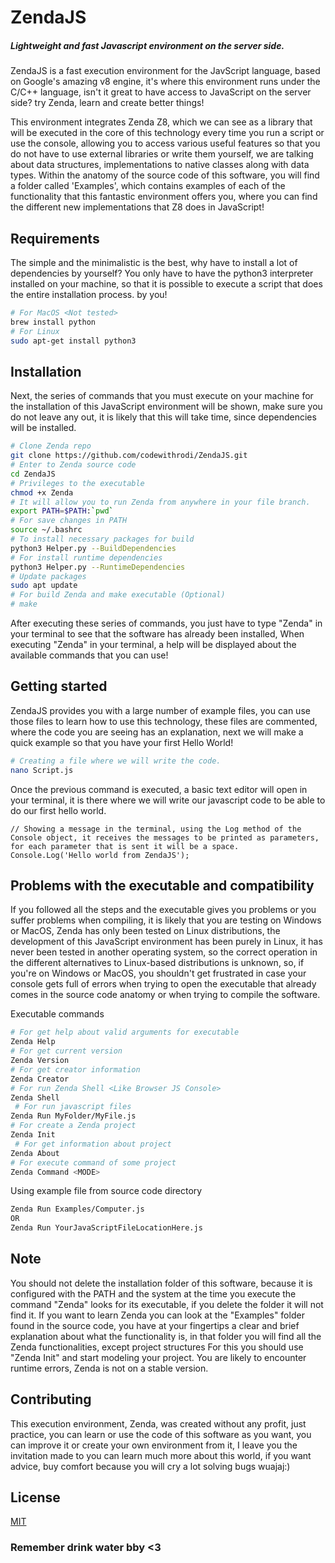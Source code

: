 # ZendaJS
##### Lightweight and fast Javascript environment on the server side.
ZendaJS is a fast execution environment for the JavScript language, based on Google's amazing v8 engine, it's where this environment runs under the C/C++ language, isn't it great to have access to JavaScript on the server side? try Zenda, learn and create better things!

This environment integrates Zenda Z8, which we can see as a library that will be executed in the core of this technology every time you run a script or use the console, allowing you to access various useful features so that you do not have to use external libraries or write them yourself, we are talking about data structures, implementations to native classes along with data types. Within the anatomy of the source code of this software, you will find a folder called 'Examples', which contains examples of each of the functionality that this fantastic environment offers you, where you can find the different new implementations that Z8 does in JavaScript!

## Requirements
The simple and the minimalistic is the best, why have to install a lot of dependencies by yourself? You only have to have the python3 interpreter installed on your machine, so that it is possible to execute a script that does the entire installation process. by you!

```bash
# For MacOS <Not tested>
brew install python
# For Linux
sudo apt-get install python3
```

## Installation
Next, the series of commands that you must execute on your machine for the installation of this JavaScript environment will be shown, make sure you do not leave any out, it is likely that this will take time, since dependencies will be installed.
```bash
# Clone Zenda repo
git clone https://github.com/codewithrodi/ZendaJS.git
# Enter to Zenda source code
cd ZendaJS 
# Privileges to the executable
chmod +x Zenda
# It will allow you to run Zenda from anywhere in your file branch.
export PATH=$PATH:`pwd` 
# For save changes in PATH
source ~/.bashrc 
# To install necessary packages for build
python3 Helper.py --BuildDependencies 
# For install runtime dependencies
python3 Helper.py --RuntimeDependencies
# Update packages
sudo apt update
# For build Zenda and make executable (Optional)
# make
```
After executing these series of commands, you just have to type "Zenda" in your terminal to see that the software has already been installed, When executing "Zenda" in your terminal, a help will be displayed about the available commands that you can use!

## Getting started
ZendaJS provides you with a large number of example files, you can use those files to learn how to use this technology, these files are commented, where the code you are seeing has an explanation, next we will make a quick example so that you have your first Hello World!

```bash
# Creating a file where we will write the code.
nano Script.js
```
Once the previous command is executed, a basic text editor will open in your terminal, it is there where we will write our javascript code to be able to do our first hello world.
```JS
// Showing a message in the terminal, using the Log method of the Console object, it receives the messages to be printed as parameters, for each parameter that is sent it will be a space.
Console.Log('Hello world from ZendaJS');
```
## Problems with the executable and compatibility
If you followed all the steps and the executable gives you problems or you suffer problems when compiling, it is likely that you are testing on Windows or MacOS, Zenda has only been tested on Linux distributions, the development of this JavaScript environment has been purely in Linux, it has never been tested in another operating system, so the correct operation in the different alternatives to Linux-based distributions is unknown, so, if you're on Windows or MacOS, you shouldn't get frustrated in case your console gets full of errors when trying to open the executable that already comes in the source code anatomy or when trying to compile the software.

Executable commands
```bash
# For get help about valid arguments for executable
Zenda Help 
# For get current version
Zenda Version 
# For get creator information
Zenda Creator 
# For run Zenda Shell <Like Browser JS Console>
Zenda Shell 
 # For run javascript files
Zenda Run MyFolder/MyFile.js
# For create a Zenda project
Zenda Init 
 # For get information about project
Zenda About
# For execute command of some project
Zenda Command <MODE> 
```
Using example file from source code directory
```bash
Zenda Run Examples/Computer.js
OR
Zenda Run YourJavaScriptFileLocationHere.js
```
## Note
You should not delete the installation folder of this software, because it is configured with the PATH and the system at the time you execute the command "Zenda" looks for its executable, if you delete the folder it will not find it.
If you want to learn Zenda you can look at the "Examples" folder found in the source code, you have at your fingertips a clear and brief explanation about what the functionality is, in that folder you will find all the Zenda functionalities, except project structures For this you should use "Zenda Init" and start modeling your project.
You are likely to encounter runtime errors, Zenda is not on a stable version.

## Contributing
This execution environment, Zenda, was created without any profit, just practice, you can learn or use the code of this software as you want, you can improve it or create your own environment from it, I leave you the invitation made to you can learn much more about this world, if you want advice, buy comfort because you will cry a lot solving bugs wuajaj:)

## License
[MIT](https://choosealicense.com/licenses/mit/)

### Remember drink water bby <3
